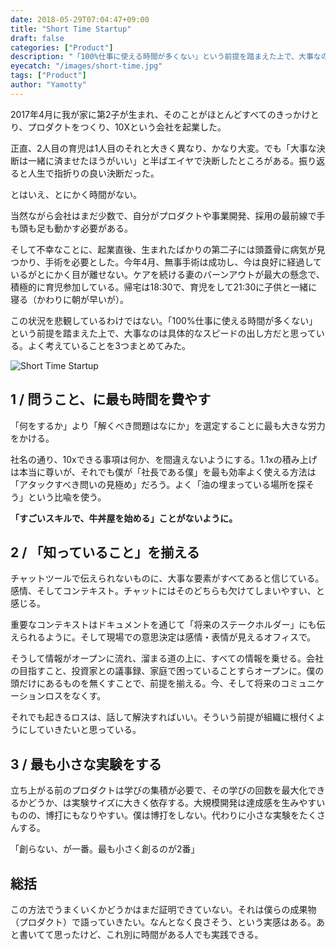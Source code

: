 ```yaml
---
date: 2018-05-29T07:04:47+09:00
title: "Short Time Startup"
draft: false
categories: ["Product"]
description: "「100%仕事に使える時間が多くない」という前提を踏まえた上で、大事なのは具体的なスピードの出し方だと思っている。よく考えていることを3つまとめてみた。"
eyecatch: "/images/short-time.jpg"
tags: ["Product"]
author: "Yamotty"
---
```


2017年4月に我が家に第2子が生まれ、そのことがほとんどすべてのきっかけとり、プロダクトをつくり、10Xという会社を起業した。<!--more-->

正直、2人目の育児は1人目のそれと大きく異なり、かなり大変。でも「大事な決断は一緒に済ませたほうがいい」と半ばエイヤで決断したところがある。振り返ると人生で指折りの良い決断だった。

とはいえ、とにかく時間がない。

当然ながら会社はまだ少数で、自分がプロダクトや事業開発、採用の最前線で手も頭も足も動かす必要がある。

そして不幸なことに、起業直後、生まれたばかりの第二子には頭蓋骨に病気が見つかり、手術を必要とした。今年4月、無事手術は成功し、今は良好に経過しているがとにかく目が離せない。ケアを続ける妻のバーンアウトが最大の懸念で、積極的に育児参加している。帰宅は18:30で、育児をして21:30に子供と一緒に寝る（かわりに朝が早いが）。

この状況を悲観しているわけではない。「100%仕事に使える時間が多くない」という前提を踏まえた上で、大事なのは具体的なスピードの出し方だと思っている。よく考えていることを3つまとめてみた。

![Short Time Startup](/images/short-time.jpg)

## 1 / 問うこと、に最も時間を費やす
「何をするか」より「解くべき問題はなにか」を選定することに最も大きな労力をかける。

社名の通り、10xできる事項は何か、を間違えないようにする。1.1xの積み上げは本当に尊いが、それでも僕が「社長である僕」を最も効率よく使える方法は「アタックすべき問いの見極め」だろう。よく「油の埋まっている場所を探そう」という比喩を使う。

**「すごいスキルで、牛丼屋を始める」ことがないように。**

## 2 / 「知っていること」を揃える
チャットツールで伝えられないものに、大事な要素がすべてあると信じている。感情、そしてコンテキスト。チャットにはそのどちらも欠けてしまいやすい、と感じる。

重要なコンテキストはドキュメントを通じて「将来のステークホルダー」にも伝えられるように。そして現場での意思決定は感情・表情が見えるオフィスで。

そうして情報がオープンに流れ、溜まる道の上に、すべての情報を乗せる。会社の目指すこと、投資家との議事録、家庭で困っていることすらオープンに。僕の頭だけにあるものを無くすことで、前提を揃える。今、そして将来のコミュニケーションロスをなくす。

それでも起きるロスは、話して解決すればいい。そういう前提が組織に根付くようにしていきたいと思っている。

## 3 / 最も小さな実験をする
立ち上がる前のプロダクトは学びの集積が必要で、その学びの回数を最大化できるかどうか、は実験サイズに大きく依存する。大規模開発は達成感を生みやすいものの、博打にもなりやすい。僕は博打をしない。代わりに小さな実験をたくさんする。

「創らない、が一番。最も小さく創るのが2番」


## 総括

この方法でうまくいくかどうかはまだ証明できていない。それは僕らの成果物（プロダクト）で語っていきたい。なんとなく良さそう、という実感はある。あと書いてて思ったけど、これ別に時間がある人でも実践できる。
